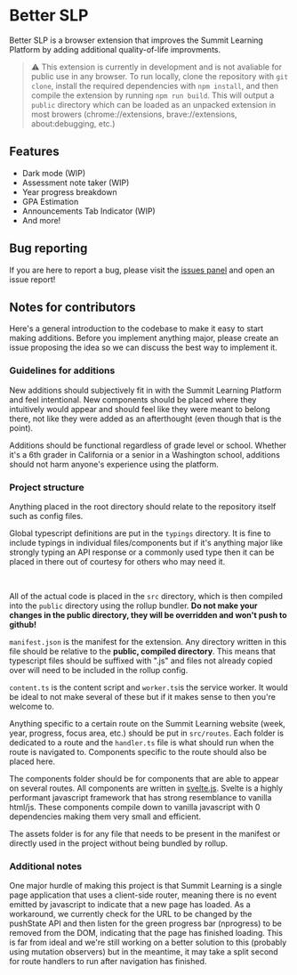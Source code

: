 # Better SLP

Better SLP is a browser extension that improves the Summit Learning Platform by adding additional quality-of-life improvments.

> :warning: This extension is currently in development and is not avaliable for public use in any browser. To run locally, clone the repository with `git clone`, install the required dependencies with `npm install`, and then compile the extension by running `npm run build`. This will output a `public` directory which can be loaded as an unpacked extension in most browers (chrome://extensions, brave://extensions, about:debugging, etc.)

## Features

- Dark mode (WIP)
- Assessment note taker (WIP)
- Year progress breakdown
- GPA Estimation
- Announcements Tab Indicator (WIP)
- And more!

## Bug reporting

If you are here to report a bug, please visit the [issues panel](https://github.com/GavHern/better-slp/issues) and open an issue report!

## Notes for contributors

Here's a general introduction to the codebase to make it easy to start making additions. Before you implement anything major, please create an issue proposing the idea so we can discuss the best way to implement it.

### Guidelines for additions

New additions should subjectively fit in with the Summit Learning Platform and feel intentional. New components should be placed where they intuitively would appear and should feel like they were meant to belong there, not like they were added as an afterthought (even though that is the point).

Additions should be functional regardless of grade level or school. Whether it's a 6th grader in California or a senior in a Washington school, additions should not harm anyone's experience using the platform.

### Project structure

Anything placed in the root directory should relate to the repository itself such as config files.

Global typescript definitions are put in the `typings` directory. It is fine to include typings in individual files/components but if it's anything major like strongly typing an API response or a commonly used type then it can be placed in there out of courtesy for others who may need it.

<br>

All of the actual code is placed in the `src` directory, which is then compiled into the `public` directory using the rollup bundler. **Do not make your changes in the public directory, they will be overridden and won't push to github!**

`manifest.json` is the manifest for the extension. Any directory written in this file should be relative to the **public, compiled directory**. This means that typescript files should be suffixed with ".js" and files not already copied over will need to be included in the rollup config.

`content.ts` is the content script and `worker.ts`is the service worker. It would be ideal to not make several of these but if it makes sense to then you're welcome to.

Anything specific to a certain route on the Summit Learning website (week, year, progress, focus area, etc.) should be put in `src/routes`. Each folder is dedicated to a route and the `handler.ts` file is what should run when the route is navigated to. Components specific to the route should also be placed here.

The components folder should be for components that are able to appear on several routes. All components are written in [svelte.js](https://svelte.dev). Svelte is a highly performant javascript framework that has strong resemblance to vanilla html/js. These components compile down to vanilla javascript with 0 dependencies making them very small and efficient.

The assets folder is for any file that needs to be present in the manifest or directly used in the project without being bundled by rollup.

### Additional notes

One major hurdle of making this project is that Summit Learning is a single page application that uses a client-side router, meaning there is no event emitted by javascript to indicate that a new page has loaded. As a workaround, we currently check for the URL to be changed by the pushState API and then listen for the green progress bar (nprogress) to be removed from the DOM, indicating that the page has finished loading. This is far from ideal and we're still working on a better solution to this (probably using mutation observers) but in the meantime, it may take a split second for route handlers to run after navigation has finished.
